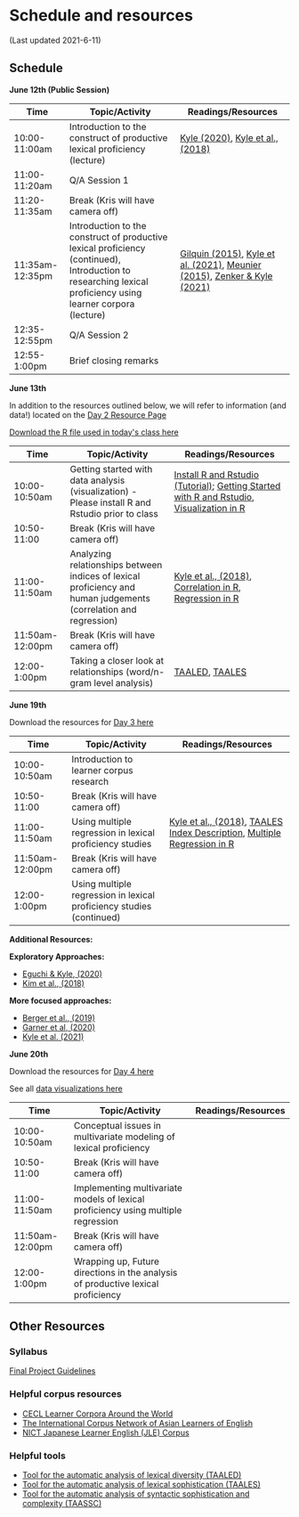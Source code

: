 # Schedule and resources
(Last updated 2021-6-11)

## Schedule

**June 12th (Public Session)**

| Time | Topic/Activity | Readings/Resources |
|-----------------|----------------|----------------|
| 10:00-11:00am | Introduction to the construct of productive lexical proficiency (lecture) | [Kyle (2020)](https://github.com/kristopherkyle/TUJ-Full-2021/raw/main/docs/2020%20Kyle%20Measuring%20LexRich%20Chp.pdf), [Kyle et al., (2018)](https://github.com/kristopherkyle/TUJ-Full-2021/raw/main/docs/2018%20Kyle%20Crossley%20Berger%20BRM.pdf)|
| 11:00-11:20am | Q/A Session 1 ||
| 11:20-11:35am | Break (Kris will have camera off) ||
| 11:35am-12:35pm | Introduction to the construct of productive lexical proficiency (continued), Introduction to researching lexical proficiency using learner corpora (lecture) | [Gilquin (2015)](https://github.com/kristopherkyle/TUJ-Full-2021/raw/main/docs/Gilquin%202015%20from_design_to_collection_of_learner_corpora.pdf), [Kyle et al. (2021)](https://github.com/kristopherkyle/TUJ-Full-2021/raw/main/docs/2021%20Kyle%20Crossley%20Jarvis%20LAQ.pdf), [Meunier (2015)](https://github.com/kristopherkyle/TUJ-Full-2021/raw/main/docs/meunier%202015%20developmental_patterns_in_learner_corpora.pdf), [Zenker & Kyle (2021)](https://github.com/kristopherkyle/TUJ-Full-2021/raw/main/docs/2021%20Zenker%20Kyle%20AW.pdf)|
| 12:35-12:55pm | Q/A Session 2 ||
| 12:55-1:00pm | Brief closing remarks ||

**June 13th**

In addition to the resources outlined below, we will refer to information (and data!) located on the [Day 2 Resource Page](Day2.md)

[Download the R file used in today's class here](https://github.com/kristopherkyle/TUJ-Full-2021/raw/main/docs/Day2.R.zip)

| Time | Topic/Activity | Readings/Resources |
|-----------------|----------------|----------------|
| 10:00-10:50am | Getting started with data analysis (visualization) - Please install R and Rstudio prior to class | [Install R and Rstudio (Tutorial)](https://www.datacamp.com/community/tutorials/installing-R-windows-mac-ubuntu); [Getting Started with R and Rstudio](https://kristopherkyle.github.io/IntroQuantALRM/1_Getting_started.html), [Visualization in R](https://kristopherkyle.github.io/IntroQuantALRM/2_getting_started_vis_data.html) |
| 10:50-11:00| Break (Kris will have camera off) | |
| 11:00-11:50am | Analyzing relationships between indices of lexical proficiency and human judgements (correlation and regression)|[Kyle et al., (2018)](https://github.com/kristopherkyle/TUJ-Full-2021/raw/main/docs/2018%20Kyle%20Crossley%20Berger%20BRM.pdf), [Correlation in R](https://kristopherkyle.github.io/IntroQuantALRM/9_Correlations.html), [Regression in R](https://kristopherkyle.github.io/IntroQuantALRM/10_Simple_Regression.html)|
| 11:50am-12:00pm | Break (Kris will have camera off) | |
| 12:00-1:00pm | Taking a closer look at relationships (word/n-gram level analysis)| [TAALED](https://www.linguisticanalysistools.org/taaled.html), [TAALES](https://www.linguisticanalysistools.org/taales.html)|

**June 19th**

Download the resources for [Day 3 here](https://github.com/kristopherkyle/TUJ-Full-2021/raw/main/docs/Day3.zip)

| Time | Topic/Activity | Readings/Resources |
|-----------------|----------------|----------------|
| 10:00-10:50am | Introduction to learner corpus research | |
| 10:50-11:00| Break (Kris will have camera off) |
| 11:00-11:50am | Using multiple regression in lexical proficiency studies | [Kyle et al., (2018)](https://github.com/kristopherkyle/TUJ-Full-2021/raw/main/docs/2018%20Kyle%20Crossley%20Berger%20BRM.pdf), [TAALES Index Description](https://drive.google.com/open?id=1BrM1EKsUJyVoYx4eWKMqjNSk0TyRqhON), [Multiple Regression in R](https://kristopherkyle.github.io/IntroQuantALRM/11_Multiple_Regression.html)|
| 11:50am-12:00pm | Break (Kris will have camera off) |
| 12:00-1:00pm | Using multiple regression in lexical proficiency studies (continued) |  |

**Additional Resources:**

**Exploratory Approaches:**
- [Eguchi & Kyle, (2020)](https://github.com/kristopherkyle/TUJ-Full-2021/raw/main/docs/2020%20Eguchi%20Kyle%20MLJ.pdf)
- [Kim et al., (2018)](https://github.com/kristopherkyle/TUJ-Full-2021/raw/main/docs/2018%20Kim%20Crossley%20Kyle%20MLJ.pdf)

**More focused approaches:**
- [Berger et al., (2019)](https://github.com/kristopherkyle/TUJ-Full-2021/raw/main/docs/2019%20Berger%20Crossley%20Kyle%20AL.pdf)
- [Garner et al, (2020)](https://github.com/kristopherkyle/TUJ-Full-2021/raw/main/docs/2020%20Garner%20Crossley%20Kyle%20IRAL.pdf)
- [Kyle et al. (2021)](https://github.com/kristopherkyle/TUJ-Full-2021/raw/main/docs/2021%20Kyle%20Crossley%20Jarvis%20LAQ.pdf)


**June 20th**

Download the resources for [Day 4 here](https://github.com/kristopherkyle/TUJ-Full-2021/raw/main/docs/Day4.zip)

See all [data visualizations here](https://kristopherkyle.github.io/TUJ-Full-2021/main/docs/Day4.html)

| Time | Topic/Activity | Readings/Resources |
|-----------------|----------------|----------------|
| 10:00-10:50am |Conceptual issues in multivariate modeling of lexical proficiency| |
| 10:50-11:00| Break (Kris will have camera off) |
| 11:00-11:50am |Implementing multivariate models of lexical proficiency using multiple regression | |
| 11:50am-12:00pm | Break (Kris will have camera off) |
| 12:00-1:00pm | Wrapping up, Future directions in the analysis of productive lexical proficiency | |


## Other Resources

### Syllabus
[Final Project Guidelines](https://github.com/kristopherkyle/TUJ-Public-2021/raw/main/docs/Distinguished%20Lecturer%20Series%20Project_Kyle_2021.doc)

### Helpful corpus resources
- [CECL Learner Corpora Around the World](https://uclouvain.be/en/research-institutes/ilc/cecl/learner-corpora-around-the-world.html)
- [The International Corpus Network of Asian Learners of English](http://language.sakura.ne.jp/icnale/)
- [NICT Japanese Learner English (JLE) Corpus](https://alaginrc.nict.go.jp/nict_jle/index_E.html)

### Helpful tools
- [Tool for the automatic analysis of lexical diversity (TAALED)](https://www.linguisticanalysistools.org/taaled.html)
- [Tool for the automatic analysis of lexical sophistication (TAALES)](https://www.linguisticanalysistools.org/taales.html)
- [Tool for the automatic analysis of syntactic sophistication and complexity (TAASSC)](https://www.linguisticanalysistools.org/taassc.html)
